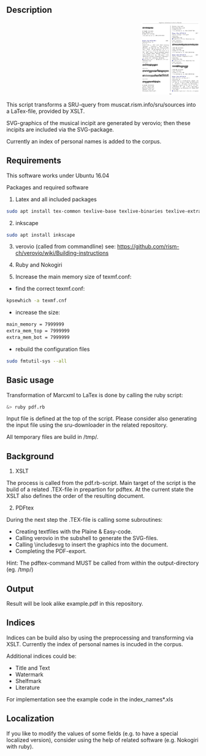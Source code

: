 Description
-----------
<p align="right">
  <img width="30%" height="30%" src="example.png">
</p>
This script transforms a SRU-query from muscat.rism.info/sru/sources into a LaTex-file, provided by XSLT.

SVG-graphics of the musical incipit are generated by verovio; then these incipits are included via the SVG-package.

Currently an index of personal names is added to the corpus.


Requirements
-------------
This software works under Ubuntu 16.04

Packages and required software

1. Latex and all included packages
```bash
sudo apt install tex-common texlive-base texlive-binaries texlive-extra-utils texlive-font-utils texlive-fonts-recommended texlive-generic-recommended texlive-latex-base texlive-latex-extra texlive-latex-recommended texlive-pictures texlive-pstricks
```
2. inkscape
```bash
sudo apt install inkscape 
```
3. verovio (called from commandline)
see: https://github.com/rism-ch/verovio/wiki/Building-instructions

4. Ruby and Nokogiri

5. Increase the main memory size of texmf.conf:
* find the correct texmf.conf: 
```bash
kpsewhich -a texmf.cnf
```
* increase the size:
```latex
main_memory = 7999999
extra_mem_top = 7999999
extra_mem_bot = 7999999
```
* rebuild the configuration files
```bash
sudo fmtutil-sys --all
```

Basic usage
-----------

Transformation of Marcxml to LaTex is done by calling the ruby script:
```bash
&> ruby pdf.rb
```
Input file is defined at the top of the script. Please consider also generating the input file using the sru-downloader in the related repository.

All temporary files are build in /tmp/.

Background
-----------

1. XSLT

The process is called from the pdf.rb-script. Main target of the script is the build of a related .TEX-file in prepartion for pdftex. At the current state the XSLT also defines the order of the resulting document.

2. PDFtex

During the next step the .TEX-file is calling some subroutines:
* Creating textfiles with the Plaine & Easy-code.
* Calling verovio in the subshell to generate the SVG-files.
* Calling \includesvg to insert the graphics into the document.
* Completing the PDF-export.

Hint: The pdftex-command MUST be called from within the output-directory (eg. /tmp/)

Output
------
Result will be look alike example.pdf in this repository.

Indices
-------
Indices can be build also by using the preprocessing and transforming via XSLT. Currently the index of personal names is incuded in the corpus.

Additional indices could be:
* Title and Text
* Watermark
* Shelfmark
* Literature

For implementation see the example code in the index_names*.xls

Localization
--------------

If you like to modify the values of some fields (e.g. to have a special localized version), consider using the help of related software (e.g. Nokogiri with ruby).


